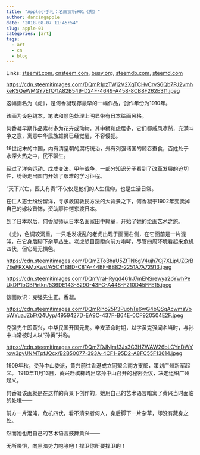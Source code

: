 ```yaml
---
title: "Apple小手札：名画赏析#01《虎》"
author: dancingapple
date: "2018-08-07 11:45:54"
slug: apple-01
categories: [art]
tags: 
  - art
  - cn
  - blog
---
```


Links: [steemit.com](https://steemit.com/art/@dancingapple/apple-01), [cnsteem.com](https://cnsteem.com/art/@dancingapple/apple-01), [busy.org](https://busy.org/art/@dancingapple/apple-01), [steemdb.com](https://steemdb.com/art/@dancingapple/apple-01), [steemd.com](https://steemd.com/art/@dancingapple/apple-01)

https://cdn.steemitimages.com/DQmR1pzTWj2V2XqTCHvCrvS6Qb7PJ2vmhkeKSQeWMGY7EfQ/1A82B549-D24F-4649-A458-8CB8F262E311.jpeg

这幅画名为《虎》，是何香凝现存最早的一幅作品，创作年份为1910年。

该画为设色绢本，笔法和颜色处理上明显带有日本绘画风格。

何香凝早期作品素材多为花卉或动物，其中狮和虎居多，它们都威风凛然，充满斗争之意，寓意中华民族雄狮已经觉醒，不容侵犯。

19世纪末的中国，内有清皇朝的腐朽统治，外有列强诸国的鲸吞蚕食，百姓处于水深火热之中，民不聊生。

经过了洋务运动、戊戌变法、甲午战争，一部分知识分子看到了改革发展的迫切性，纷纷走出国门开始了艰难的学习征程。

“天下兴亡，匹夫有责”不仅仅是他们的人生信仰，也是生活日常。

在仁人志士纷纷留洋，寻求救国救民方法的大背景之下，何香凝于1902年变卖掉自己的嫁妆首饰，资助廖仲恺东渡日本。

到了日本以后，何香凝师从日本名画家田中赖章，开始了她的绘画艺术之旅。

《虎》，色调较沉重，一只毛发凌乱的老虎出现于画面右侧，在它面前是一片混沌，在它身后脚下杂草丛生。老虎怒目圆瞪向前方咆哮，尽管四周环境看起来危机四伏，但它毫无惧色。

https://cdn.steemitimages.com/DQmZToBhaU5ZtTN6gV4ujh7Cj7XLjpUZGrB7EeFRXAMzKwd/A5C41BBD-C81A-44BF-BB82-2251A7A72913.jpeg

https://cdn.steemitimages.com/DQmVraHRyqd461rJ7mENSrewya2pYwhPeUkDP1bGBPirtkn/536DE143-8290-43FC-A448-F210D45FFE15.jpeg

该画款识：克强先生正。香凝。

https://cdn.steemitimages.com/DQmRiho25P3PuohTe6wG4bQSqAcwmsVbpWYuaJZbFtQ4Uyp/4959427D-EA9C-437F-B64E-0CF920504E2F.jpeg

克强先生即黄兴，中华民国开国元勋。辛亥革命时期，以字黄克强闻名当时，与孙中山常被时人以“孙黄”并称。

https://cdn.steemitimages.com/DQmZDJNjmf3Js3C3HZWAW26bLCYnDWYrow3pyUNMTpfJQcx/B2B50077-393A-4CF1-95D2-A8FC55F13614.jpeg

1909年秋，受孙中山委派，黄兴前往香港成立同盟会南方支部，策划广州新军起义。
1910年11月13日，黄兴赴槟榔屿出席孙中山召开的秘密会议，决定组织广州起义。

何香凝该画就是在这样的背景下创作的，她用自己的艺术语言暗寓了黄兴当时面临的处境——

前方一片混沌，危机四伏，看不清来者何人，身后脚下一片杂草，却没有藏身之处。

然而她也用自己的艺术语言鼓舞黄兴——

无所畏惧，向黑暗势力咆哮吧！捍卫你所要捍卫的！
